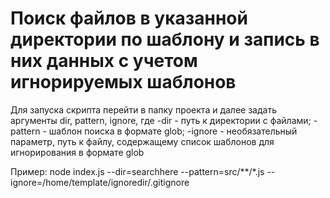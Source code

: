 # Поиск файлов в указанной директории по шаблону и запись в них данных с учетом игнорируемых шаблонов
Для запуска скрипта перейти в папку проекта и далее задать аргументы dir, pattern, ignore, где
-dir - путь к директории с файлами;
-pattern - шаблон поиска в формате glob;
-ignore - необязательный параметр, путь к файлу, содержащему список шаблонов для игнорирования в формате glob

Пример:
node index.js --dir=searchhere --pattern=src/**/*.js --ignore=/home/template/ignoredir/.gitignore 
